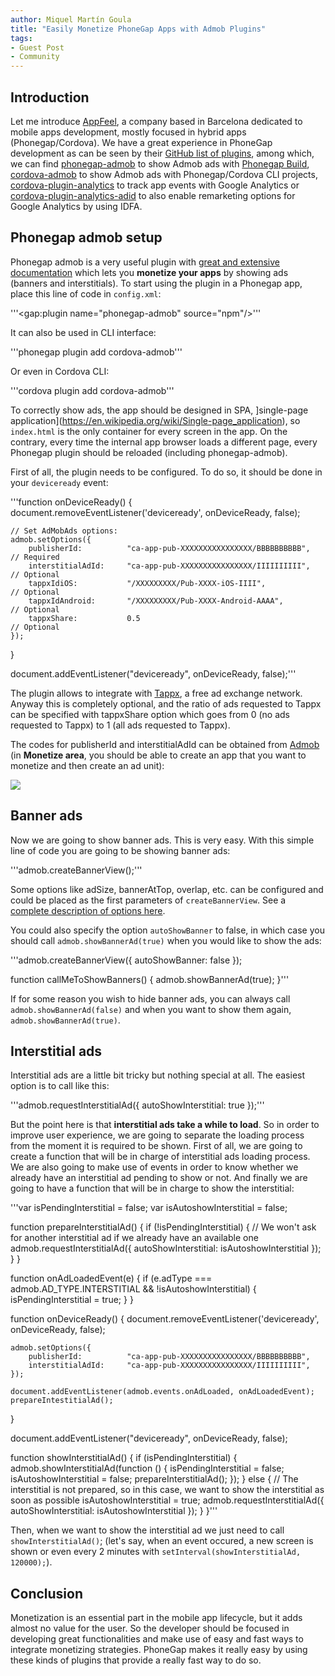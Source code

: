 ```yaml
---
author: Miquel Martín Goula
title: "Easily Monetize PhoneGap Apps with Admob Plugins"
tags:
- Guest Post
- Community
---
```


## Introduction

Let me introduce [AppFeel](http://appfeel.com/), a company based in Barcelona dedicated to mobile apps development, mostly focused in hybrid apps (Phonegap/Cordova). We have a great experience in PhoneGap development as can be seen by their [GitHub list of plugins](https://github.com/appfeel), among which, we can find [phonegap-admob](https://github.com/appfeel/phonegap-admob) to show Admob ads with [Phonegap Build](https://build.phonegap.com/), [cordova-admob](https://github.com/appfeel/admob-google-cordova) to show Admob ads with Phonegap/Cordova CLI projects, [cordova-plugin-analytics](https://github.com/appfeel/analytics-google) to track app events with Google Analytics or [cordova-plugin-analytics-adid](https://github.com/appfeel/analytics-google-adid) to also enable remarketing options for Google Analytics by using IDFA.

## Phonegap admob setup

Phonegap admob is a very useful plugin with [great and extensive documentation](https://github.com/appfeel/admob-google-cordova/wiki) which lets you **monetize your apps** by showing ads (banners and interstitials). To start using the plugin in a Phonegap app, place this line of code in `config.xml`:

'''<gap:plugin name="phonegap-admob" source="npm"/>'''

It can also be used in CLI interface:

'''phonegap plugin add cordova-admob'''

Or even in Cordova CLI:

'''cordova plugin add cordova-admob'''

To correctly show ads, the app should be designed in SPA, ]single-page application](https://en.wikipedia.org/wiki/Single-page_application), so `index.html` is the only container for every screen in the app. On the contrary, every time the internal app browser loads a different page, every Phonegap plugin should be reloaded (including phonegap-admob).

First of all, the plugin needs to be configured. To do so, it should be done in your `deviceready` event:

'''function onDeviceReady() {
    document.removeEventListener('deviceready', onDeviceReady, false);

    // Set AdMobAds options:
    admob.setOptions({
        publisherId:          "ca-app-pub-XXXXXXXXXXXXXXXX/BBBBBBBBBB",  // Required
        interstitialAdId:     "ca-app-pub-XXXXXXXXXXXXXXXX/IIIIIIIIII",  // Optional
        tappxIdiOS:           "/XXXXXXXXX/Pub-XXXX-iOS-IIII",            // Optional
        tappxIdAndroid:       "/XXXXXXXXX/Pub-XXXX-Android-AAAA",        // Optional
        tappxShare:           0.5                                        // Optional
    });
}

document.addEventListener("deviceready", onDeviceReady, false);'''

The plugin allows to integrate with [Tappx](http://www.tappx.com/en/?h=dec334d63287772de859bdb4e977fce6), a free ad exchange network. Anyway this is completely optional, and the ratio of ads requested to Tappx can be specified with tappxShare option which goes from 0 (no ads requested to Tappx) to 1 (all ads requested to Tappx).

The codes for publisherId and interstitialAdId can be obtained from [Admob](https://apps.admob.com/admob/signup) (in **Monetize area**, you should be able to create an app that you want to monetize and then create an ad unit):

![](/blog/uploads/ad-units.png)

## Banner ads

Now we are going to show banner ads. This is very easy. With this simple line of code you are going to be showing banner ads:

'''admob.createBannerView();'''

Some options like adSize, bannerAtTop, overlap, etc. can be configured and could be placed as the first parameters of `createBannerView`. See a [complete description of options here](https://github.com/appfeel/admob-google-cordova/wiki/setOptions).

You could also specify the option `autoShowBanner` to false, in which case you should call `admob.showBannerAd(true)` when you would like to show the ads:

'''admob.createBannerView({
    autoShowBanner: false
});

function callMeToShowBanners() {
    admob.showBannerAd(true);
}'''

If for some reason you wish to hide banner ads, you can always call `admob.showBannerAd(false)` and when you want to show them again, `admob.showBannerAd(true)`.

## Interstitial ads

Interstitial ads are a little bit tricky but nothing special at all. The easiest option is to call like this:

'''admob.requestInterstitialAd({
    autoShowInterstitial: true
});'''

But the point here is that **interstitial ads take a while to load**. So in order to improve user experience, we are going to separate the loading process from the moment it is required to be shown. First of all, we are going to create a function that will be in charge of interstitial ads loading process. We are also going to make use of events in order to know whether we already have an interstitial ad pending to show or not. And finally we are going to have a function that will be in charge to show the interstitial:

'''var isPendingInterstitial = false;
var isAutoshowInterstitial = false;

function prepareInterstitialAd() {
    if (!isPendingInterstitial) { // We won't ask for another interstitial ad if we already have an available one
        admob.requestInterstitialAd({
            autoShowInterstitial: isAutoshowInterstitial
        });
    }
}

function onAdLoadedEvent(e) {
    if (e.adType === admob.AD_TYPE.INTERSTITIAL && !isAutoshowInterstitial) {
        isPendingInterstitial = true;
    }
}

function onDeviceReady() {
    document.removeEventListener('deviceready', onDeviceReady, false);

    admob.setOptions({
        publisherId:          "ca-app-pub-XXXXXXXXXXXXXXXX/BBBBBBBBBB",
        interstitialAdId:     "ca-app-pub-XXXXXXXXXXXXXXXX/IIIIIIIIII",
    });

    document.addEventListener(admob.events.onAdLoaded, onAdLoadedEvent);
    prepareIntestitialAd();
}

document.addEventListener("deviceready", onDeviceReady, false);

function showInterstitialAd() {
    if (isPendingInterstitial) {
        admob.showInterstitialAd(function () {
                isPendingInterstitial = false;
                isAutoshowInterstitial = false;
                prepareInterstitialAd();
        });
    } else {
        // The interstitial is not prepared, so in this case, we want to show the interstitial as soon as possible
        isAutoshowInterstitial = true;
        admob.requestInterstitialAd({
            autoShowInterstitial: isAutoshowInterstitial
        });
    }
}'''

Then, when we want to show the interstitial ad we just need to call `showInterstitialAd()`; (let's say, when an event occured, a new screen is shown or even every 2 minutes with `setInterval(showInterstitialAd, 120000);`).

## Conclusion

Monetization is an essential part in the mobile app lifecycle, but it adds almost no value for the user. So the developer should be focused in developing great functionalities and make use of easy and fast ways to integrate monetizing strategies. PhoneGap makes it really easy by using these kinds of plugins that provide a really fast way to do so.
